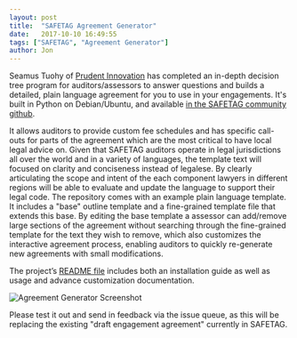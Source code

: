 ```yaml
---
layout: post
title:  "SAFETAG Agreement Generator"
date:   2017-10-10 16:49:55
tags: ["SAFETAG", "Agreement Generator"]
author: Jon
---
```


Seamus Tuohy of [Prudent Innovation](http://prudentinnovation.org/) has completed an in-depth decision tree program for auditors/assessors to answer questions and builds a detailed, plain language agreement for you to use in your engagements. It's built in Python on Debian/Ubuntu, and available [in the SAFETAG community github](https://github.com/safetag/safetag_agreement_generator).

It allows auditors to provide custom fee schedules and has specific call-outs for parts of the agreement which are the most critical to have local legal advice on. Given that SAFETAG auditors operate in legal jurisdictions all over the world and in a variety of languages, the template text will focused on clarity and conciseness instead of legalese. By clearly articulating the scope and intent of the each component lawyers in different regions will be able to evaluate and update the language to support their legal code. The repository comes with an example plain language template. It includes a "base" outline template and a fine-grained template file that extends this base. By editing the base template a assessor can add/remove large sections of the agreement without searching through the fine-grained template for the text they wish to remove, which also customizes the interactive agreement process, enabling auditors to quickly re-generate new agreements with small modifications.

The project’s [README file](https://github.com/SAFETAG/safetag_agreement_generator/blob/master/README.md) includes both an installation guide as well as usage and advance customization documentation.

![Agreement Generator Screenshot](https://github.com/seamustuohy/safetag_agreement_generator/raw/decision_tree/images/screenshot.png?raw=true "Agreement Generator Screenshot")

Please test it out and send in feedback via the issue queue, as this will be replacing the existing "draft engagement agreement" currently in SAFETAG.

